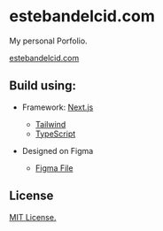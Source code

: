 # estebandelcid.com

My personal Porfolio.

[estebandelcid.com](https://estebandelcid.github.io/To-Do/)

## Build using:
- Framework: [Next.js](https://nextjs.org/)

    - [Tailwind](https://tailwindcss.com/docs/installation)
    - [TypeScript](https://nextjs.org/docs/pages/building-your-application/configuring/typescript)

- Designed on Figma

    - [Figma File](https://www.figma.com/file/ZJEa8aa9aff4nOusePrzUp/Portfolio?type=design&node-id=12-92&mode=design&t=NlGlnvPD0pGX9p1s-0)

## License 
[MIT License.](https://github.com/estebandelcid/estebandelcid.com/blob/main/LICENSE)